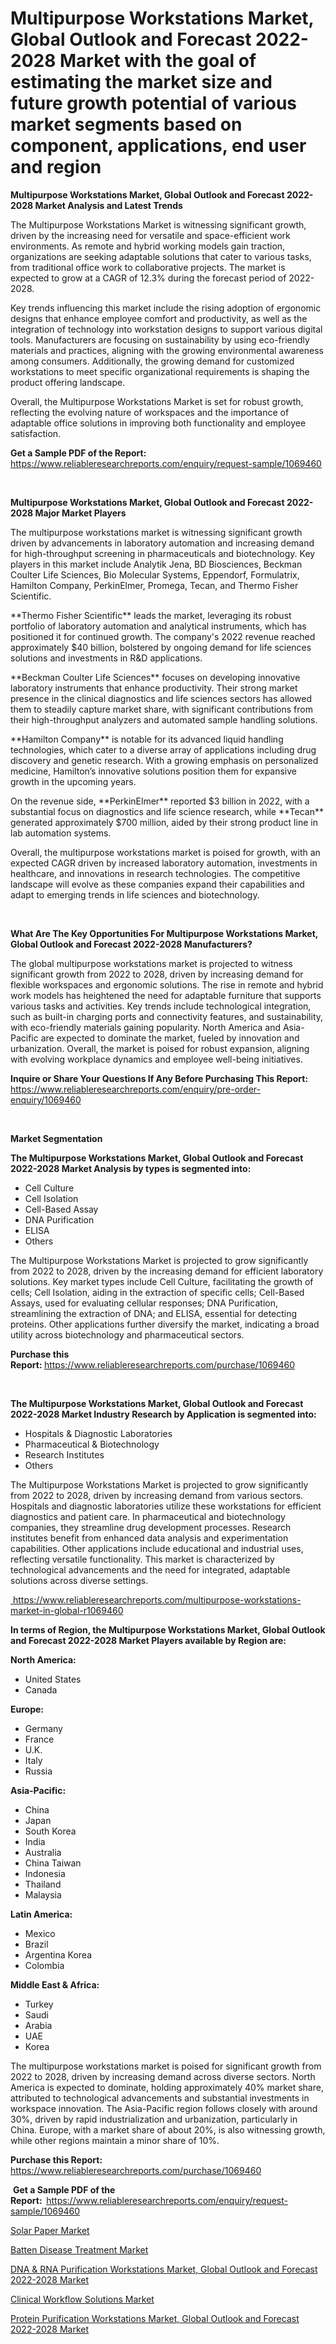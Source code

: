 <p><h1>Multipurpose Workstations Market, Global Outlook and Forecast 2022-2028 Market with the goal of estimating the market size and future growth potential of various market segments based on component, applications, end user and region</h1></p><p><strong>Multipurpose Workstations Market, Global Outlook and Forecast 2022-2028 Market Analysis and Latest Trends</strong></p>
<p><p>The Multipurpose Workstations Market is witnessing significant growth, driven by the increasing need for versatile and space-efficient work environments. As remote and hybrid working models gain traction, organizations are seeking adaptable solutions that cater to various tasks, from traditional office work to collaborative projects. The market is expected to grow at a CAGR of 12.3% during the forecast period of 2022-2028.</p><p>Key trends influencing this market include the rising adoption of ergonomic designs that enhance employee comfort and productivity, as well as the integration of technology into workstation designs to support various digital tools. Manufacturers are focusing on sustainability by using eco-friendly materials and practices, aligning with the growing environmental awareness among consumers. Additionally, the growing demand for customized workstations to meet specific organizational requirements is shaping the product offering landscape. </p><p>Overall, the Multipurpose Workstations Market is set for robust growth, reflecting the evolving nature of workspaces and the importance of adaptable office solutions in improving both functionality and employee satisfaction.</p></p>
<p><strong>Get a Sample PDF of the Report:&nbsp;</strong> <a href="https://www.reliableresearchreports.com/enquiry/request-sample/1069460">https://www.reliableresearchreports.com/enquiry/request-sample/1069460</a></p>
<p>&nbsp;</p>
<p><strong>Multipurpose Workstations Market, Global Outlook and Forecast 2022-2028 Major Market Players</strong></p>
<p><p>The multipurpose workstations market is witnessing significant growth driven by advancements in laboratory automation and increasing demand for high-throughput screening in pharmaceuticals and biotechnology. Key players in this market include Analytik Jena, BD Biosciences, Beckman Coulter Life Sciences, Bio Molecular Systems, Eppendorf, Formulatrix, Hamilton Company, PerkinElmer, Promega, Tecan, and Thermo Fisher Scientific.</p><p>**Thermo Fisher Scientific** leads the market, leveraging its robust portfolio of laboratory automation and analytical instruments, which has positioned it for continued growth. The company's 2022 revenue reached approximately $40 billion, bolstered by ongoing demand for life sciences solutions and investments in R&D applications.</p><p>**Beckman Coulter Life Sciences** focuses on developing innovative laboratory instruments that enhance productivity. Their strong market presence in the clinical diagnostics and life sciences sectors has allowed them to steadily capture market share, with significant contributions from their high-throughput analyzers and automated sample handling solutions.</p><p>**Hamilton Company** is notable for its advanced liquid handling technologies, which cater to a diverse array of applications including drug discovery and genetic research. With a growing emphasis on personalized medicine, Hamilton’s innovative solutions position them for expansive growth in the upcoming years.</p><p>On the revenue side, **PerkinElmer** reported $3 billion in 2022, with a substantial focus on diagnostics and life science research, while **Tecan** generated approximately $700 million, aided by their strong product line in lab automation systems.</p><p>Overall, the multipurpose workstations market is poised for growth, with an expected CAGR driven by increased laboratory automation, investments in healthcare, and innovations in research technologies. The competitive landscape will evolve as these companies expand their capabilities and adapt to emerging trends in life sciences and biotechnology.</p></p>
<p>&nbsp;</p>
<p><strong>What Are The Key Opportunities For Multipurpose Workstations Market, Global Outlook and Forecast 2022-2028 Manufacturers?</strong></p>
<p><p>The global multipurpose workstations market is projected to witness significant growth from 2022 to 2028, driven by increasing demand for flexible workspaces and ergonomic solutions. The rise in remote and hybrid work models has heightened the need for adaptable furniture that supports various tasks and activities. Key trends include technological integration, such as built-in charging ports and connectivity features, and sustainability, with eco-friendly materials gaining popularity. North America and Asia-Pacific are expected to dominate the market, fueled by innovation and urbanization. Overall, the market is poised for robust expansion, aligning with evolving workplace dynamics and employee well-being initiatives.</p></p>
<p><strong>Inquire or Share Your Questions If Any Before Purchasing This Report:</strong> <a href="https://www.reliableresearchreports.com/enquiry/pre-order-enquiry/1069460">https://www.reliableresearchreports.com/enquiry/pre-order-enquiry/1069460</a></p>
<p>&nbsp;</p>
<p><strong>Market Segmentation</strong></p>
<p><strong>The Multipurpose Workstations Market, Global Outlook and Forecast 2022-2028 Market Analysis by types is segmented into:</strong></p>
<p><ul><li>Cell Culture</li><li>Cell Isolation</li><li>Cell-Based Assay</li><li>DNA Purification</li><li>ELISA</li><li>Others</li></ul></p>
<p><p>The Multipurpose Workstations Market is projected to grow significantly from 2022 to 2028, driven by the increasing demand for efficient laboratory solutions. Key market types include Cell Culture, facilitating the growth of cells; Cell Isolation, aiding in the extraction of specific cells; Cell-Based Assays, used for evaluating cellular responses; DNA Purification, streamlining the extraction of DNA; and ELISA, essential for detecting proteins. Other applications further diversify the market, indicating a broad utility across biotechnology and pharmaceutical sectors.</p></p>
<p><strong>Purchase this Report:&nbsp;</strong><a href="https://www.reliableresearchreports.com/purchase/1069460">https://www.reliableresearchreports.com/purchase/1069460</a></p>
<p>&nbsp;</p>
<p><strong>The Multipurpose Workstations Market, Global Outlook and Forecast 2022-2028 Market Industry Research by Application is segmented into:</strong></p>
<p><ul><li>Hospitals & Diagnostic Laboratories</li><li>Pharmaceutical & Biotechnology</li><li>Research Institutes</li><li>Others</li></ul></p>
<p><p>The Multipurpose Workstations Market is projected to grow significantly from 2022 to 2028, driven by increasing demand from various sectors. Hospitals and diagnostic laboratories utilize these workstations for efficient diagnostics and patient care. In pharmaceutical and biotechnology companies, they streamline drug development processes. Research institutes benefit from enhanced data analysis and experimentation capabilities. Other applications include educational and industrial uses, reflecting versatile functionality. This market is characterized by technological advancements and the need for integrated, adaptable solutions across diverse settings.</p></p>
<p><a href="https://www.reliableresearchreports.com/multipurpose-workstations-market-in-global-r1069460">&nbsp;https://www.reliableresearchreports.com/multipurpose-workstations-market-in-global-r1069460</a></p>
<p><strong>In terms of Region, the Multipurpose Workstations Market, Global Outlook and Forecast 2022-2028 Market Players available by Region are:</strong></p>
<p>
    <p> <strong> North America: </strong>
        <ul>
            <li>United States</li>
            <li>Canada</li>
        </ul>
        </p> 
    <p> <strong> Europe: </strong>
        <ul>
            <li>Germany</li>
            <li>France</li>
            <li>U.K.</li>
            <li>Italy</li>
            <li>Russia</li>
        </ul>
        </p> 
    <p> <strong> Asia-Pacific: </strong>
        <ul>
            <li>China</li>
            <li>Japan</li>
            <li>South Korea</li>
            <li>India</li>
            <li>Australia</li>
            <li>China Taiwan</li>
            <li>Indonesia</li>
            <li>Thailand</li>
            <li>Malaysia</li>
        </ul>
        </p> 
    <p> <strong> Latin America: </strong>
        <ul>
            <li>Mexico</li>
            <li>Brazil</li>
            <li>Argentina Korea</li>
            <li>Colombia</li>
        </ul>
        </p> 
    <p> <strong> Middle East & Africa: </strong>
        <ul>
            <li>Turkey</li>
            <li>Saudi</li>
            <li>Arabia</li>
            <li>UAE</li>
            <li>Korea</li>
        </ul>
    </p>
    </p>
<p><p>The multipurpose workstations market is poised for significant growth from 2022 to 2028, driven by increasing demand across diverse sectors. North America is expected to dominate, holding approximately 40% market share, attributed to technological advancements and substantial investments in workspace innovation. The Asia-Pacific region follows closely with around 30%, driven by rapid industrialization and urbanization, particularly in China. Europe, with a market share of about 20%, is also witnessing growth, while other regions maintain a minor share of 10%.</p></p>
<p><strong>Purchase this Report: </strong><a href="https://www.reliableresearchreports.com/purchase/1069460">https://www.reliableresearchreports.com/purchase/1069460</a></p>
<p>&nbsp;<strong>Get a Sample PDF of the Report:&nbsp;&nbsp;</strong><a href="https://www.reliableresearchreports.com/enquiry/request-sample/1069460">https://www.reliableresearchreports.com/enquiry/request-sample/1069460</a></p>
<p><strong></strong></p>
<p><p><a href="https://www.linkedin.com/pulse/solar-paper-market-industry-trends-forecast-period-from-2024-b0evf?trackingId=nmxN0irlSaaibbx8CtfmpQ%3D%3D">Solar Paper Market</a></p><p><a href="https://www.linkedin.com/pulse/batten-disease-treatment-industry-analysis-report-1aqwf?trackingId=cZaIeHaWRjC%2Bxr2zDao1sg%3D%3D">Batten Disease Treatment Market</a></p><p><a href="https://github.com/julyju69/Market-Research-Report-List-5/blob/main/dna-rna-purification-workstations-market-global-outlook-and-forecast-2022-2028-market.md">DNA & RNA Purification Workstations Market, Global Outlook and Forecast 2022-2028 Market</a></p><p><a href="https://www.linkedin.com/pulse/global-clinical-workflow-solutions-industry-types-dzngf?trackingId=zh2ii23fTTqYJl6VNOHhXg%3D%3D">Clinical Workflow Solutions Market</a></p><p><a href="https://github.com/nathandecarvalho/Market-Research-Report-List-5/blob/main/protein-purification-workstations-market-global-outlook-and-forecast-2022-2028-market.md">Protein Purification Workstations Market, Global Outlook and Forecast 2022-2028 Market</a></p></p>